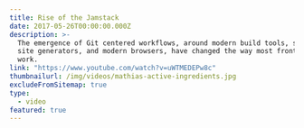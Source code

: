 ```yaml
---
title: Rise of the Jamstack
date: 2017-05-26T00:00:00.000Z
description: >-
  The emergence of Git centered workflows, around modern build tools, static
  site generators, and modern browsers, have changed the way most front-enders
  work.
link: "https://www.youtube.com/watch?v=uWTMEDEPw8c"
thumbnailurl: /img/videos/mathias-active-ingredients.jpg
excludeFromSitemap: true
type:
  - video
featured: true
---
```

